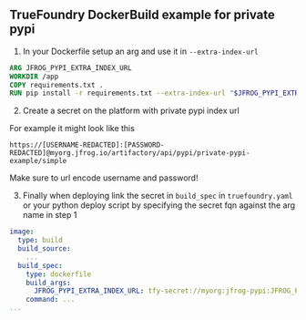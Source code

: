TrueFoundry DockerBuild example for private pypi
---

1. In your Dockerfile setup an arg and use it in `--extra-index-url`


```Dockerfile
ARG JFROG_PYPI_EXTRA_INDEX_URL
WORKDIR /app
COPY requirements.txt .
RUN pip install -r requirements.txt --extra-index-url "$JFROG_PYPI_EXTRA_INDEX_URL"
```

2. Create a secret on the platform with private pypi index url

For example it might look like this

```
https://[USERNAME-REDACTED]:[PASSWORD-REDACTED]@myorg.jfrog.io/artifactory/api/pypi/private-pypi-example/simple
```

Make sure to url encode username and password!

3. Finally when deploying link the secret in `build_spec` in `truefoundry.yaml` or your python deploy script by specifying the secret fqn against the arg name in step 1


```yaml
image:
  type: build
  build_source: 
    ...
  build_spec:
    type: dockerfile
    build_args:
      JFROG_PYPI_EXTRA_INDEX_URL: tfy-secret://myorg:jfrog-pypi:JFROG_PYPI_EXTRA_INDEX_URL
    command: ...
...
```
